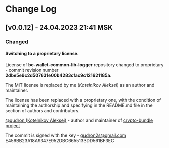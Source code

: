 # Change Log

## [v0.0.12] - 24.04.2023 21:41 MSK

### Changed

#### Switching to a proprietary license.
License of **bc-wallet-common-lib-logger** repository changed to proprietary - commit revision number **2dbe5e9c2d507631e00b4283cfac9c121621185a**.

The MIT license is replaced by me (_Kotelnikov Aleksei_) as an author and maintainer.

The license has been replaced with a proprietary one, with the condition of maintaining the authorship
and specifying in the README.md file in the section of authors and contributors.

[@gudron (Kotelnikov Aleksei)](https://github.com/gudron) - author and maintainer of [crypto-bundle project](https://github.com/crypto-bundle)

The commit is signed with the key -
gudron2s@gmail.com
E456BB23A18A9347E952DBC6655133DD561BF3EC
